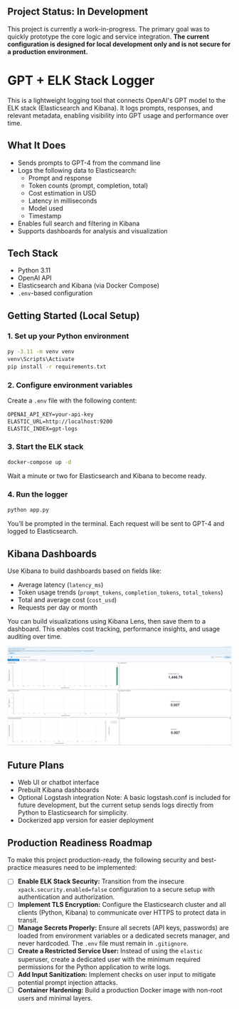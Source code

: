 ## Project Status: In Development

This project is currently a work-in-progress. The primary goal was to quickly prototype the core logic and service integration. **The current configuration is designed for local development only and is not secure for a production environment.**


# GPT + ELK Stack Logger

This is a lightweight logging tool that connects OpenAI's GPT model to the ELK stack (Elasticsearch and Kibana). It logs prompts, responses, and relevant metadata, enabling visibility into GPT usage and performance over time.

## What It Does

- Sends prompts to GPT-4 from the command line
- Logs the following data to Elasticsearch:
  - Prompt and response
  - Token counts (prompt, completion, total)
  - Cost estimation in USD
  - Latency in milliseconds
  - Model used
  - Timestamp
- Enables full search and filtering in Kibana
- Supports dashboards for analysis and visualization

## Tech Stack

- Python 3.11
- OpenAI API
- Elasticsearch and Kibana (via Docker Compose)
- `.env`-based configuration

## Getting Started (Local Setup)

### 1. Set up your Python environment

```bash
py -3.11 -m venv venv
venv\Scripts\Activate
pip install -r requirements.txt
```

### 2. Configure environment variables

Create a `.env` file with the following content:

```
OPENAI_API_KEY=your-api-key
ELASTIC_URL=http://localhost:9200
ELASTIC_INDEX=gpt-logs
```

### 3. Start the ELK stack

```bash
docker-compose up -d
```

Wait a minute or two for Elasticsearch and Kibana to become ready.

### 4. Run the logger

```bash
python app.py
```

You’ll be prompted in the terminal. Each request will be sent to GPT-4 and logged to Elasticsearch.

## Kibana Dashboards

Use Kibana to build dashboards based on fields like:

- Average latency (`latency_ms`)
- Token usage trends (`prompt_tokens`, `completion_tokens`, `total_tokens`)
- Total and average cost (`cost_usd`)
- Requests per day or month

You can build visualizations using Kibana Lens, then save them to a dashboard. This enables cost tracking, performance insights, and usage auditing over time.



![Kibana Dashboard](https://raw.githubusercontent.com/asrahmann/gpt-elk-logger/main/assets/kibana_dashboard.png)

## Future Plans

- Web UI or chatbot interface
- Prebuilt Kibana dashboards
- Optional Logstash integration
  Note: A basic logstash.conf is included for future development, but the current setup sends logs directly from Python to Elasticsearch for simplicity.
- Dockerized app version for easier deployment

## Production Readiness Roadmap

To make this project production-ready, the following security and best-practice measures need to be implemented:

* [ ] **Enable ELK Stack Security:** Transition from the insecure `xpack.security.enabled=false` configuration to a secure setup with authentication and authorization.
* [ ] **Implement TLS Encryption:** Configure the Elasticsearch cluster and all clients (Python, Kibana) to communicate over HTTPS to protect data in transit.
* [ ] **Manage Secrets Properly:** Ensure all secrets (API keys, passwords) are loaded from environment variables or a dedicated secrets manager, and never hardcoded. The `.env` file must remain in `.gitignore`.
* [ ] **Create a Restricted Service User:** Instead of using the `elastic` superuser, create a dedicated user with the minimum required permissions for the Python application to write logs.
* [ ] **Add Input Sanitization:** Implement checks on user input to mitigate potential prompt injection attacks.
* [ ] **Container Hardening:** Build a production Docker image with non-root users and minimal layers.